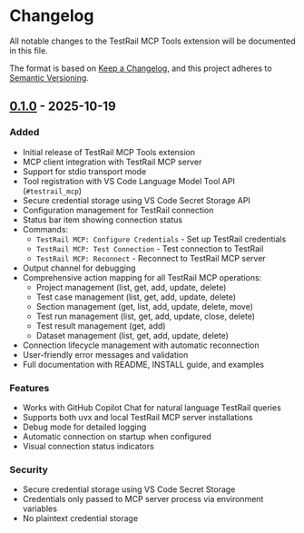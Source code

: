 # Changelog

All notable changes to the TestRail MCP Tools extension will be documented in this file.

The format is based on [Keep a Changelog](https://keepachangelog.com/en/1.0.0/),
and this project adheres to [Semantic Versioning](https://semver.org/spec/v2.0.0.html).

## [0.1.0] - 2025-10-19

### Added
- Initial release of TestRail MCP Tools extension
- MCP client integration with TestRail MCP server
- Support for stdio transport mode
- Tool registration with VS Code Language Model Tool API (`#testrail_mcp`)
- Secure credential storage using VS Code Secret Storage API
- Configuration management for TestRail connection
- Status bar item showing connection status
- Commands:
  - `TestRail MCP: Configure Credentials` - Set up TestRail credentials
  - `TestRail MCP: Test Connection` - Test connection to TestRail
  - `TestRail MCP: Reconnect` - Reconnect to TestRail MCP server
- Output channel for debugging
- Comprehensive action mapping for all TestRail MCP operations:
  - Project management (list, get, add, update, delete)
  - Test case management (list, get, add, update, delete)
  - Section management (get, list, add, update, delete, move)
  - Test run management (list, get, add, update, close, delete)
  - Test result management (get, add)
  - Dataset management (list, get, add, update, delete)
- Connection lifecycle management with automatic reconnection
- User-friendly error messages and validation
- Full documentation with README, INSTALL guide, and examples

### Features
- Works with GitHub Copilot Chat for natural language TestRail queries
- Supports both uvx and local TestRail MCP server installations
- Debug mode for detailed logging
- Automatic connection on startup when configured
- Visual connection status indicators

### Security
- Secure credential storage using VS Code Secret Storage
- Credentials only passed to MCP server process via environment variables
- No plaintext credential storage

[0.1.0]: https://github.com/chupapapa/testrail-mcp/releases/tag/v0.1.0
